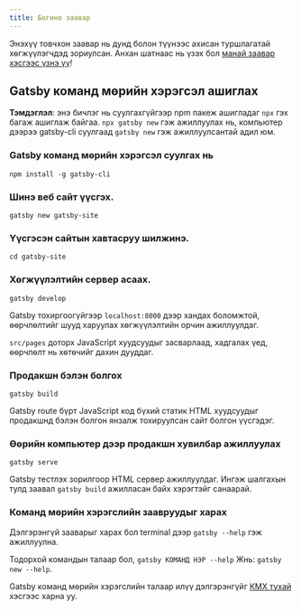 ```yaml
---
title: Богино заавар
---
```


Энэхүү товчхон заавар нь дунд болон түүнээс ахисан туршлагатай хѳгжүүлэгчдэд зориулсан. Анхан шатнаас нь үзэх бол [манай заавар хэсгээс үзнэ үү](/tutorial/)!

## Gatsby команд мѳрийн хэрэгсэл ашиглах

<EggheadEmbed
  lessonLink="https://egghead.io/lessons/gatsby-quick-start-with-gatsby-create-develop-and-build-gatsby-sites-from-the-command-line"
  lessonTitle="Quick Start with Gatsby: Create, Develop, and Build Gatsby Sites From the Command Line"
/>

**Тэмдэглэл**: энэ бичлэг нь суулгахгүйгээр npm пакеж ашигладаг `npx` гэх багаж ашиглаж байгаа. `npx gatsby new` гэж ажиллуулах нь, компьютер дээрээ gatsby-cli суулгаад `gatsby new` гэж ажиллуулсантай адил юм.

### Gatsby команд мѳрийн хэрэгсэл суулгах нь

```shell
npm install -g gatsby-cli
```

### Шинэ веб сайт үүсгэх.

```shell
gatsby new gatsby-site
```

### Үүсгэсэн сайтын хавтасруу шилжинэ.

```shell
cd gatsby-site
```

### Хѳгжүүлэлтийн сервер асаах.

```shell
gatsby develop
```

Gatsby тохиргоогүйгээр `localhost:8000` дээр хандах боломжтой, ѳѳрчлѳлтийг шууд харуулах хѳгжүүлэлтийн орчин ажиллуулдаг.

`src/pages` доторх JavaScript хуудсуудыг засварлаад, хадгалах үед, ѳѳрчлѳлт нь хѳтѳчийг дахин дууддаг.

### Продакшн бэлэн болгох

```shell
gatsby build
```

Gatsby route бүрт JavaScript код бүхий статик HTML хуудсуудыг продакшнд бэлэн болгон янзалж тохируулсан сайт болгон үүсгэдэг.

### Ѳѳрийн компьютер дээр продакшн хувилбар ажиллуулах

```shell
gatsby serve
```

Gatsby тестлэх зорилгоор HTML сервер ажиллуулдаг. Ингэж шалгахын тулд заавал `gatsby build` ажилласан байх хэрэгтэйг санаарай.

### Команд мѳрийн хэрэгслийн заавруудыг харах

Дэлгэрэнгүй зааварыг харах бол terminal дээр `gatsby --help` гэж ажиллуулна.

Тодорхoй командын талаар бол, `gatsby КОМАНД НЭР --help` Жнь: `gatsby new --help`.

Gatsby команд мѳрийн хэрэгслийн талаар илүү дэлгэрэнгүйг [КМХ тухай](/docs/gatsby-cli/) хэсгээс харна уу.
